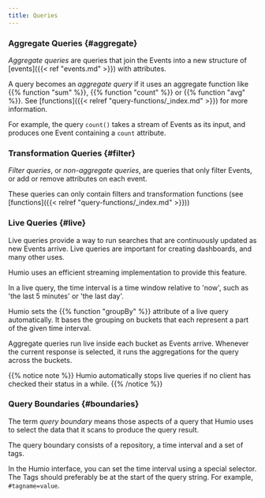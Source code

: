 ```yaml
---
title: Queries
---
```


### Aggregate Queries {#aggregate}
_Aggregate queries_ are queries that join the Events into a new structure of [events]({{< ref "events.md" >}}) with attributes.

A query becomes an _aggregate query_ if it uses an aggregate function
like {{% function "sum" %}}, {{% function "count" %}} or {{% function "avg" %}}.
See [functions]({{< relref "query-functions/_index.md" >}}) for more information.

For example, the query `count()` takes a stream of Events as its input, and
produces one Event containing a `count` attribute.


### Transformation Queries {#filter}

_Filter queries_, or _non-aggregate queries_, are queries that only filter
Events, or add or remove attributes on each event.

These queries can only contain filters and transformation functions
(see [functions]({{< relref "query-functions/_index.md" >}}))


### Live Queries {#live}

Live queries provide a way to run searches that are continuously
updated as new Events arrive. Live queries are important for creating dashboards,
and many other uses.

Humio uses an efficient streaming implementation to provide this feature.

In a live query, the time interval is a time window relative to 'now', such
as 'the last 5 minutes' or 'the last day'.

Humio sets the {{% function "groupBy" %}} attribute of a live query automatically.
It bases the grouping on buckets that each represent a part of the given time interval.

Aggregate queries run live inside each bucket as Events arrive. Whenever the current
response is selected, it runs the aggregations for the query across the buckets.

{{% notice note %}}
Humio automatically stops live queries if no client has checked their status in a while.
{{% /notice %}}

### Query Boundaries {#boundaries}

The term *query boundary* means those aspects of a query that
Humio uses to select the data that it scans to produce the query result.

The query boundary consists of a repository, a time interval and a set of tags.

In the Humio interface, you can set the time interval using a special selector.
The Tags should preferably be at the start of the query string.
For example, `#tagname=value`.
